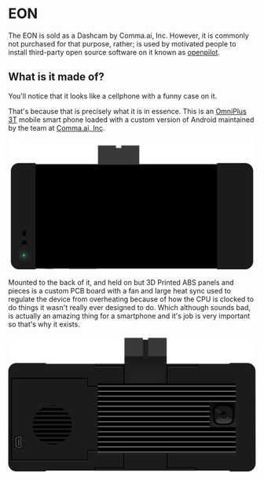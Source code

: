 # EON

The EON is sold as a Dashcam by Comma.ai, Inc.  However, it is commonly not purchased for that purpose, rather; is used by motivated people to install third-party open source software on it known as [openpilot]().

## What is it made of?

You'll notice that it looks like a cellphone with a funny case on it.

That's because that is precisely what it is in essence.  This is an [OmniPlus 3T](https://www.oneplus.com/3t) mobile smart phone loaded with a custom version of Android maintained by the team at [Comma.ai, Inc](https://comma.ai/).

![Rendering of the EON from the front.](/assets/images/inward-facing-3x.png)

Mounted to the back of it, and held on but 3D Printed ABS panels and pieces is a custom PCB board with a fan and large heat sync used to regulate the device from overheating because of how the CPU is clocked to do things it wasn't really ever designed to do.  Which although sounds bad, is actually an amazing thing for a smartphone and it's job is very important so that's why it exists.

![Rendering of the EON from the back.](/assets/images/outward-facing%20%281%29.png)